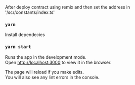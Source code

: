 After deploy contract using remix and then set the address in '/scr/constants/index.ts'

### `yarn`
Install dependecies

### `yarn start`

Runs the app in the development mode.\
Open [http://localhost:3000](http://localhost:3000) to view it in the browser.

The page will reload if you make edits.\
You will also see any lint errors in the console.
